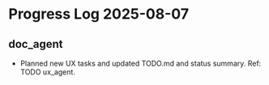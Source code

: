 # Progress Log 2025-08-07

## doc_agent

- Planned new UX tasks and updated TODO.md and status summary. Ref: TODO ux_agent.

